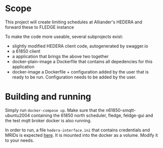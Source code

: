 # Scope

This project will create limiting schedules at Alliander's HEDERA and forward these to FLEDGE instance

To make the code more useable, several subprojects exist:
 - slightly modified HEDERA client code, autogenerated by swagger.io
 - a 61850 client
 - a application that brings the above two together
 - docker-plain-image a Dockerfile that contains all depedencies for this application
 - docker-image a Dockerfile + configuration added by the user that is ready to be run. Configuration needs to be added by the user.
 
# Building and running
Simply run `docker-compose up`. Make sure that the n61850-smqtt-ubuntu2004 containing the 61850 north scheduler, fledge, feldge-gui and the test mqtt broker docker is also running.

In order to run, a file `hedera-interface.ini` that contains credentials and MRIDs is expected [here](hedera-interface.ini). It is mounted into the docker as a volume. Modify it to your needs.
